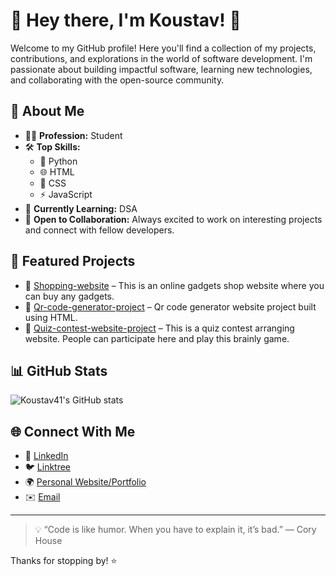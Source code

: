 # 👋 Hey there, I'm Koustav! 🚀

Welcome to my GitHub profile! Here you'll find a collection of my projects, contributions, and explorations in the world of software development. I'm passionate about building impactful software, learning new technologies, and collaborating with the open-source community.

## 💼 About Me

- 👨‍💻 **Profession:** Student
- 🛠️ **Top Skills:** 
  - 🐍 Python
  - 🌐 HTML
  - 🎨 CSS
  - ⚡ JavaScript
- 🌱 **Currently Learning:** DSA
- 🤝 **Open to Collaboration:** Always excited to work on interesting projects and connect with fellow developers.

## 🌟 Featured Projects

- 🚩 [Shopping-website](https://github.com/Koustav41/Shopping-website) – This is an online gadgets shop website where you can buy any gadgets.
- 🚩 [Qr-code-generator-project](https://github.com/Koustav41/Qr-code-generator-project) – Qr code generator website project built using HTML.
- 🚩 [Quiz-contest-website-project](https://github.com/Koustav41/Quiz-contest-website-project) – This is a quiz contest arranging website. People can participate here and play this brainly game.

## 📊 GitHub Stats

![Koustav41's GitHub stats](https://github-readme-stats.vercel.app/api?username=Koustav41&show_icons=true&theme=radical)

## 🌐 Connect With Me

- 💼 [LinkedIn](https://www.linkedin.com/in/koustav-mukherjee-40554b32b?utm_source=share&utm_campaign=share_via&utm_content=profile&utm_medium=android_app)
- 🐦 [Linktree](https://linktr.ee/Koustav10?utm_source=linktree_admin_share)
- 🌍 [Personal Website/Portfolio](#)
- ✉️ [Email](mkoustav03@gmail.com)

---

> 💡 “Code is like humor. When you have to explain it, it’s bad.” — Cory House

Thanks for stopping by! ⭐️
